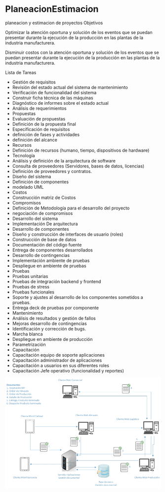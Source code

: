# PlaneacionEstimacion
planeacion y estimacion de proyectos
Objetivos

Optimizar la atención oportuna y solución de los eventos que se puedan presentar durante la ejecución de la producción en las plantas de la industria manufacturera.

Disminuir costos con la atención oportuna y solución de los eventos que se puedan presentar durante la ejecución de la producción en las plantas de la industria manufacturera.





Lista de Tareas


- Gestión de requisitos 
- Revisión del estado actual del sistema de mantenimiento
- Verificación de funcionalidad del sistema
- Construir ficha técnica de las máquinas
- Diagnóstico de informes sobre el estado actual
- Análisis de requerimientos
- Propuestas
- Evaluación de propuestas
- Definición de la propuesta final
- Especificación de requisitos
- definición de fases y actividades 
- definición del alcance
- Recursos
- Definición de recursos (humano, tiempo, dispositivos de hardware)
- Tecnología 
- Análisis y definición de la arquitectura de software
- Consulta de proveedores (Servidores, bases de datos, licencias)
- Definición de proveedores y contratos.
- Diseño del sistema
- Definición de componentes 
- modelado UML
- Costos
- Construcción matriz de Costos 
- Compromisos
- Definición de Metodología para el desarrollo del proyecto
- negociación de compromisos
- Desarrollo del sistema
- Implementación De arquitectura
- Desarrollo de componentes
- Diseño y construcción de interfaces de usuario (roles)
- Construcción de base de datos 
- Documentación del código fuente
- Entrega de componentes desarrollados
- Desarrollo de contingencias
- Implementación  ambiente de pruebas
- Despliegue en ambiente de pruebas
- Pruebas
- Pruebas unitarias
- Pruebas de integración backend y frontend
- Pruebas de stress
- Pruebas funcionales
- Soporte y ajustes al desarrollo de los componentes sometidos a pruebas.
- Entrega deck de pruebas por componente
- Mantenimiento
- Análisis de resultados y gestión de fallos
- Mejoras desarrollo de contingencias
- Identificación y corrección de bugs.
- Marcha blanca
- Despliegue en ambiente de producción 
- Parametrización
- Capacitación
- Capacitación equipo de soporte aplicaciones
- Capacitación administrador de aplicaciones 
- Capacitación a usuarios en sus diferentes roles
- Capacitación Jefe operativo (funcionalidad y reportes) 

![Arquitectura](https://github.com/eisjgd2019/arqui_gestion_documental/blob/master/Arquitectura%20Cliente_servidor.jpg)

